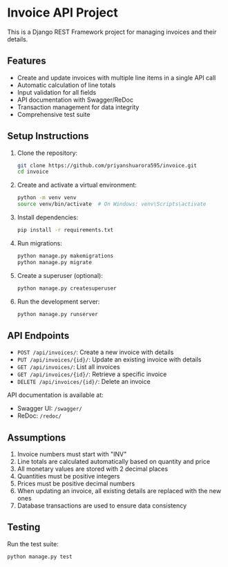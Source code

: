 # Invoice API Project

This is a Django REST Framework project for managing invoices and their details.

## Features

- Create and update invoices with multiple line items in a single API call
- Automatic calculation of line totals
- Input validation for all fields
- API documentation with Swagger/ReDoc
- Transaction management for data integrity
- Comprehensive test suite

## Setup Instructions

1. Clone the repository:

   ```bash
   git clone https://github.com/priyanshuarora595/invoice.git
   cd invoice
   ```
2. Create and activate a virtual environment:

   ```bash
   python -m venv venv
   source venv/bin/activate  # On Windows: venv\Scripts\activate
   ```
3. Install dependencies:

   ```bash
   pip install -r requirements.txt
   ```
4. Run migrations:

   ```bash
   python manage.py makemigrations
   python manage.py migrate
   ```
5. Create a superuser (optional):

   ```bash
   python manage.py createsuperuser
   ```
6. Run the development server:

   ```bash
   python manage.py runserver
   ```

## API Endpoints

- `POST /api/invoices/`: Create a new invoice with details
- `PUT /api/invoices/{id}/`: Update an existing invoice with details
- `GET /api/invoices/`: List all invoices
- `GET /api/invoices/{id}/`: Retrieve a specific invoice
- `DELETE /api/invoices/{id}/`: Delete an invoice

API documentation is available at:

- Swagger UI: `/swagger/`
- ReDoc: `/redoc/`

## Assumptions

1. Invoice numbers must start with "INV"
2. Line totals are calculated automatically based on quantity and price
3. All monetary values are stored with 2 decimal places
4. Quantities must be positive integers
5. Prices must be positive decimal numbers
6. When updating an invoice, all existing details are replaced with the new ones
7. Database transactions are used to ensure data consistency

## Testing

Run the test suite:

```bash
python manage.py test
```
